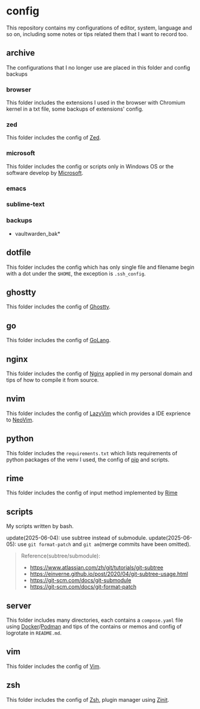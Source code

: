 # config

This repository contains my configurations of editor, system, language and so on,
including some notes or tips related them that I want to record too.

## archive

The configurations that I no longer use are placed in this folder and config backups

### browser

This folder includes the extensions I used in the browser with Chromium kernel in
a txt file, some backups of extensions' config.

### zed

This folder includes the config of [Zed](https://zed.dev).

### microsoft

This folder includes the config or scripts only in Windows OS or the software
develop by [Microsoft](https://www.microsoft.com/).

### emacs

### sublime-text

### backups

- vaultwarden_bak*

## dotfile

This folder includes the config which has only single file and filename begin with
a dot under the `$HOME`, the exception is `.ssh_config`.

## ghostty

This folder includes the config of [Ghostty](https://ghostty.org).

## go

This folder includes the config of [GoLang](https://go.dev).

## nginx

This folder includes the config of [Nginx](https://nginx.org) applied in my personal domain and
tips of how to compile it from source.

## nvim

This folder includes the config of [LazyVim](https://www.lazyvim.org/) which provides a IDE exprience to
[NeoVim](https://neovim.io).

## python

This folder includes the `requirements.txt` which lists requirements of python
packages of the venv I used, the config of [pip](https://pypi.org) and scripts.

## rime

This folder includes the config of input method implemented by [Rime](https://rime.io)

## scripts

My scripts written by bash.

update(2025-06-04): use subtree instead of submodule.
update(2025-06-05): use `git format-patch` and `git am`(merge commits have been omitted).

> Reference(subtree/submodule):
>
> - <https://www.atlassian.com/zh/git/tutorials/git-subtree>
> - <https://einverne.github.io/post/2020/04/git-subtree-usage.html>
> - <https://git-scm.com/docs/git-submodule>
> - <https://git-scm.com/docs/git-format-patch>

## server

This folder includes many directories, each contains a `compose.yaml` file using
[Docker](https://www.docker.com)/[Podman](https://podman.io) and tips of the contains or memos and config of logrotate in
`README.md`.

## vim

This folder includes the config of [Vim](https://www.vim.org).

## zsh

This folder includes the config of [Zsh](https://www.zsh.org/), plugin manager using [Zinit](https://github.com/zdharma-continuum/zinit).
